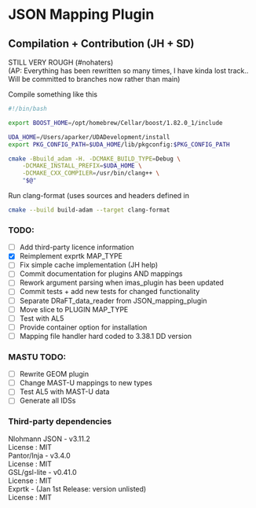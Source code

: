 # JSON Mapping Plugin

## Compilation + Contribution (JH + SD)
STILL VERY ROUGH  (#nohaters)  
(AP: Everything has been rewritten so many times, I have kinda lost track.. 
Will be committed to branches now rather than main)

Compile something like this
```bash
#!/bin/bash

export BOOST_HOME=/opt/homebrew/Cellar/boost/1.82.0_1/include

UDA_HOME=/Users/aparker/UDADevelopment/install
export PKG_CONFIG_PATH=$UDA_HOME/lib/pkgconfig:$PKG_CONFIG_PATH

cmake -Bbuild_adam -H. -DCMAKE_BUILD_TYPE=Debug \
    -DCMAKE_INSTALL_PREFIX=$UDA_HOME \
    -DCMAKE_CXX_COMPILER=/usr/bin/clang++ \
    "$@"
```

Run clang-format (uses sources and headers defined in  
```bash
cmake --build build-adam --target clang-format
```

### TODO:  
- [ ] Add third-party licence information
- [x] Reimplement exprtk MAP_TYPE
- [ ] Fix simple cache implementation (JH help)
- [ ] Commit documentation for plugins AND mappings
- [ ] Rework argument parsing when imas_plugin has been updated
- [ ] Commit tests + add new tests for changed functionality
- [ ] Separate DRaFT_data_reader from JSON_mapping_plugin
- [ ] Move slice to PLUGIN MAP_TYPE
- [ ] Test with AL5
- [ ] Provide container option for installation
- [ ] Mapping file handler hard coded to 3.38.1 DD version

### MASTU TODO:  
- [ ] Rewrite GEOM plugin
- [ ] Change MAST-U mappings to new types
- [ ] Test AL5 with MAST-U data
- [ ] Generate all IDSs

### Third-party dependencies
Nlohmann JSON - v3.11.2  
License : MIT  
Pantor/Inja - v3.4.0  
License : MIT  
GSL/gsl-lite - v0.41.0  
License : MIT  
Exprtk - (Jan 1st Release: version unlisted)  
License : MIT
